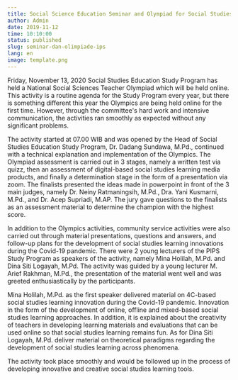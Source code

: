 ```yaml
---
title: Social Science Education Seminar and Olympiad for Social Studies Teachers in West Java
author: Admin
date: 2019-11-12
time: 10:10:00
status: published
slug: seminar-dan-olimpiade-ips
lang: en
image: template.png
---
```


Friday, November 13, 2020 Social Studies Education Study Program has held a National Social Sciences Teacher Olympiad which will be held online. This activity is a routine agenda for the Study Program every year, but there is something different this year the Olympics are being held online for the first time. However, through the committee's hard work and intensive communication, the activities ran smoothly as expected without any significant problems.

The activity started at 07.00 WIB and was opened by the Head of Social Studies Education Study Program, Dr. Dadang Sundawa, M.Pd., continued with a technical explanation and implementation of the Olympics. The Olympiad assessment is carried out in 3 stages, namely a written test via quizz, then an assessment of digital-based social studies learning media products, and finally a determination stage in the form of a presentation via zoom. The finalists presented the ideas made in powerpoint in front of the 3 main judges, namely Dr. Neiny Ratmaningsih, M.Pd., Dra. Yani Kusmarni, M.Pd., and Dr. Acep Supriadi, M.AP. The jury gave questions to the finalists as an assessment material to determine the champion with the highest score.

In addition to the Olympics activities, community service activities were also carried out through material presentations, questions and answers, and follow-up plans for the development of social studies learning innovations during the Covid-19 pandemic. There were 2 young lecturers of the PIPS Study Program as speakers of the activity, namely Mina Holilah, M.Pd. and Dina Siti Logayah, M.Pd. The activity was guided by a young lecturer M. Arief Rakhman, M.Pd., the presentation of the material went well and was greeted enthusiastically by the participants.

Mina Holilah, M.Pd. as the first speaker delivered material on 4C-based social studies learning innovation during the Covid-19 pandemic. Innovation in the form of the development of online, offline and mixed-based social studies learning approaches. In addition, it is explained about the creativity of teachers in developing learning materials and evaluations that can be used online so that social studies learning remains fun. As for Dina Siti Logayah, M.Pd. deliver material on theoretical paradigms regarding the development of social studies learning across phenomena.

The activity took place smoothly and would be followed up in the process of developing innovative and creative social studies learning tools.